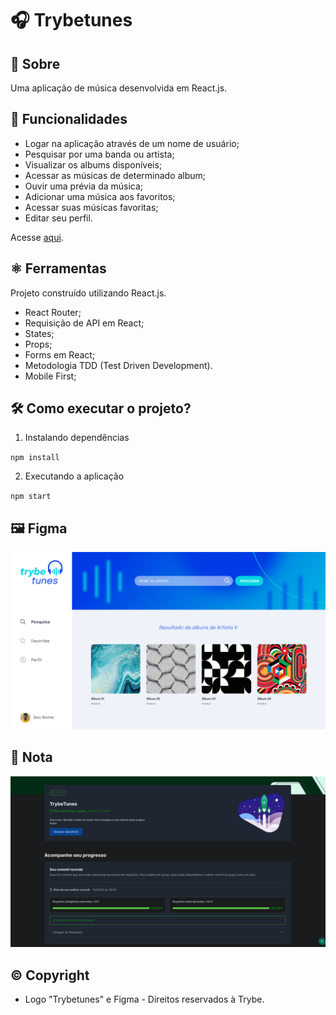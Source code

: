# 🎧 Trybetunes

## 📘 Sobre

Uma aplicação de música desenvolvida em React.js.

## 🧩 Funcionalidades

- Logar na aplicação através de um nome de usuário;
- Pesquisar por uma banda ou artista;
- Visualizar os albums disponíveis;
- Acessar as músicas de determinado album;
- Ouvir uma prévia da música;
- Adicionar uma música aos favoritos;
- Acessar suas músicas favoritas;
- Editar seu perfil.

Acesse [aqui](https://coelhoreinaldo.github.io/trybetunes).

## ⚛️ Ferramentas

Projeto construído utilizando React.js.

- React Router;
- Requisição de API em React;
- States;
- Props;
- Forms em React;
- Metodologia TDD (Test Driven Development).
- Mobile First;

## 🛠️ Como executar o projeto?

1. Instalando dependências

`npm install`

2. Executando a aplicação

`npm start`

## 🖼️ Figma

<img src='./src/images/figma.png' alt='figma modelo' />

## 📝 Nota

<img src='./src/images/grade.png' alt='nota final' />

## ©️ Copyright

- Logo "Trybetunes" e Figma - Direitos reservados à Trybe.
